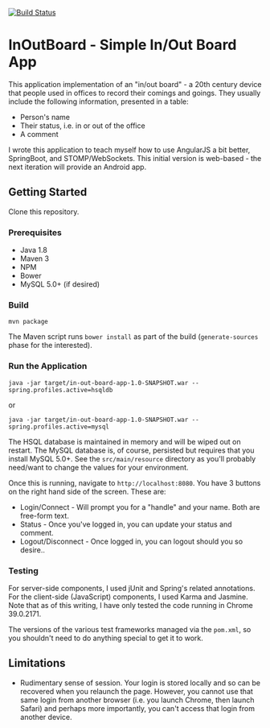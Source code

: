 [![Build Status](https://travis-ci.org/njacobs5074/InOutBoard.svg?branch=master)](https://travis-ci.org/njacobs5074/InOutBoard)
# InOutBoard - Simple In/Out Board App

This application implementation of an "in/out board" - a 20th century device that people used in offices to record
their comings and goings. They usually include the following information, presented in a table:
* Person's name
* Their status, i.e. in or out of the office
* A comment

I wrote this application to teach myself how to use AngularJS a bit better, SpringBoot, and STOMP/WebSockets.
This initial version is web-based - the next iteration will provide an Android app.

## Getting Started

Clone this repository.

### Prerequisites

* Java 1.8
* Maven 3
* NPM
* Bower
* MySQL 5.0+ (if desired)

### Build
`mvn package`

The Maven script runs `bower install` as part of the build (`generate-sources` phase for the interested).

### Run the Application

`java -jar target/in-out-board-app-1.0-SNAPSHOT.war --spring.profiles.active=hsqldb`

or

`java -jar target/in-out-board-app-1.0-SNAPSHOT.war --spring.profiles.active=mysql`

The HSQL database is maintained in memory and will be wiped out on restart.  The MySQL database is, of course,
persisted but requires that you install MySQL 5.0+.  See the `src/main/resource` directory as you'll probably
need/want to change the values for your environment.

Once this is running, navigate to `http://localhost:8080`.  You have 3 buttons on the right hand side of
the screen.  These are:

* Login/Connect - Will prompt you for a "handle" and your name.  Both are free-form text.
* Status - Once you've logged in, you can update your status and comment.
* Logout/Disconnect - Once logged in, you can logout should you so desire..

### Testing
For server-side components, I used jUnit and Spring's related annotations.  For the client-side (JavaScript) components, I used
Karma and Jasmine.  Note that as of this writing, I have only tested the code running in Chrome 39.0.2171.

The versions of the various test frameworks  managed via the `pom.xml`, so you shouldn't need to do anything special to get it to work.

## Limitations
* Rudimentary sense of session.  Your login is stored locally and so can be recovered when you relaunch the page.  However, you cannot
use that same login from another browser (i.e. you launch Chrome, then launch Safari) and perhaps more importantly, you can't access
that login from another device.
